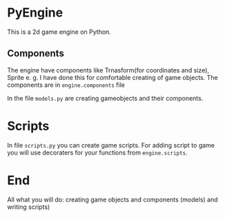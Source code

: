 # PyEngine
This is a 2d game engine on Python.


## Components
The engine have components like Trnasform(for coordinates and size), Sprite e. g.
I have done this for comfortable creating of game objects.
The components are in `engine.components` file

In the file `models.py` are creating gameobjects and their components.

# Scripts
In file `scripts.py` you can create game scripts.
For adding script to game you will use decoraters for your functions from `engine.scripts`.

# End
All what you will do: creating game objects and components (models) and writing scripts)
